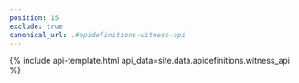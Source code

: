 ```yaml
---
position: 15
exclude: true
canonical_url: .#apidefinitions-witness-api
---
```

{% include api-template.html api_data=site.data.apidefinitions.witness_api %}
